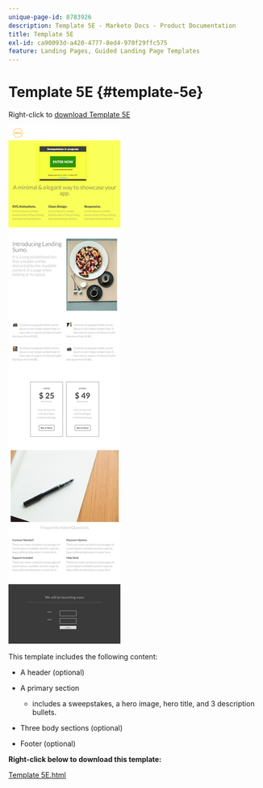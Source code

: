 ```yaml
---
unique-page-id: 8783926
description: Template 5E - Marketo Docs - Product Documentation
title: Template 5E
exl-id: ca90093d-a420-4777-8ed4-970f29ffc575
feature: Landing Pages, Guided Landing Page Templates
---
```

# Template 5E {#template-5e}

Right-click to [download Template 5E](https://experienceleague.adobe.com/landing/marketo/lp-templates/template-5e.html)

![](assets/image2015-7-29-15-3a24-3a40.png)

This template includes the following content:

* A header (optional)
* A primary section

  * includes a sweepstakes, a hero image, hero title, and 3 description bullets.

* Three body sections (optional)
* Footer (optional)

**Right-click below to download this template:**

[Template 5E.html](https://experienceleague.adobe.com/landing/marketo/lp-templates/template-5e.html)
